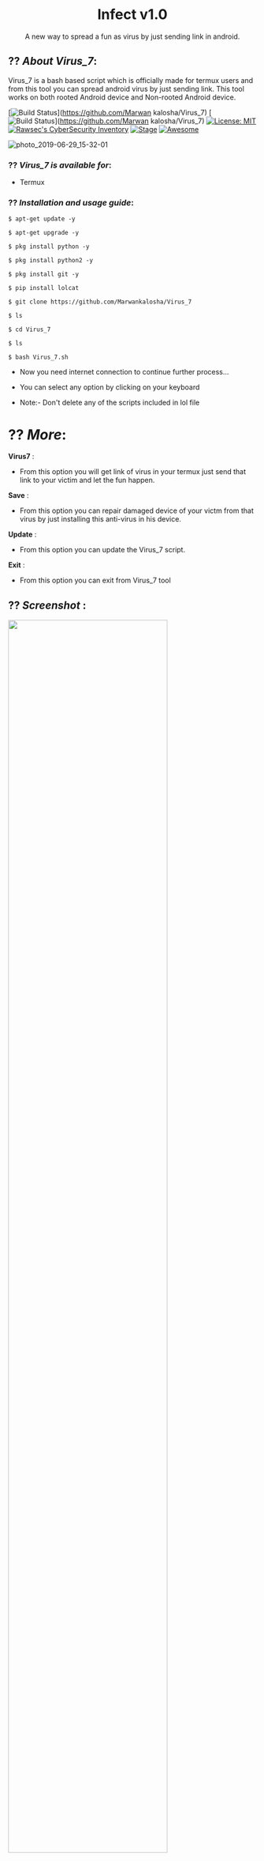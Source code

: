 <h1 align="center">Infect v1.0</h1>
<p align="center">
     A new way to spread a fun as virus by just sending link in android.
</p>

## ?? ***About Virus_7***:

Virus_7 is a bash based script which is officially made for termux users and from this tool you can spread android virus by just sending link. This tool works on both rooted Android device and Non-rooted Android device.

[![Build Status](https://img.shields.io/github/stars/Marwankalosha/Virus.svg)](https://github.com/Marwan kalosha/Virus_7)
[![Build Status](https://img.shields.io/github/forks/Marwankalosha/Virus_7.svg)](https://github.com/Marwan kalosha/Virus_7)
[![License: MIT](https://img.shields.io/github/license/Marwankalosha/Virus_7.svg)](https://github.com/Marwankalosha/Virus_7)
[![Rawsec's CyberSecurity Inventory](https://inventory.rawsec.ml/img/badges/Rawsec-inventoried-FF5050_flat.svg)](https://inventory.rawsec.ml/tools.html#Virus_7)
[![Stage](https://img.shields.io/badge/Release-Stable-brightgreen.svg)]()
[![Awesome](https://awesome.re/badge.svg)](https://awesome.re)

![photo_2019-06-29_15-32-01](https://user-images.githubusercontent.com/49580304/70858686-834b6580-1f2c-11ea-9ea6-0839251db161.jpg)


### ?? ***Virus_7 is available for***:

* Termux

### ?? ***Installation and usage guide***:
```
$ apt-get update -y
```
```
$ apt-get upgrade -y
```
```
$ pkg install python -y 
```
```
$ pkg install python2 -y
```
```
$ pkg install git -y
```
```
$ pip install lolcat
```
```
$ git clone https://github.com/Marwankalosha/Virus_7
```
```
$ ls
```
```
$ cd Virus_7
```
```
$ ls
```
```
$ bash Virus_7.sh
```

* Now you need internet connection to continue further process...

* You can select any option by clicking on your keyboard

* Note:- Don't delete any of the scripts included in lol file

# ?? ***More***:

__Virus7__ :
- From this option you will get link of virus in your termux just send that link to your victim and let the fun happen.

__Save__ :
- From this option you can repair damaged device of your victm from that virus by just installing this anti-virus in his device.

__Update__ :
- From this option you can update the Virus_7 script.

__Exit__ :
- From this option you can exit from Virus_7 tool 

## ?? ***Screenshot*** :
<img src="https://user-images.githubusercontent.com/49580304/70858686-834b6580-1f2c-11ea-9ea6-0839251db161.jpg" width="80%"></img>

## ?? ***Full video tutorial***:
[![m-wiz metasploit-franework tool](https://img.youtube.com/vi/8RXVODXMsa8/0.jpg)](https://youtu.be/8RXVODXMsa8)
## ?? ***Check this***

### Subscribe our channel on youtube:
https://www.youtube.com/Eljoker XBlack

### Chekout our webite:
https://www.blogger.com/blogger.g?blogID=8116818431792709323#adsenseoverview

## ?? ***Join***

### Facebook group: 
https://www.facebook.com/groups/804532196732168/

### Telegram channel:
https://t.me/EljokerXBlack

### Facebook page:
https://www.facebook.com/EljokerXBlack-804532196732168

### Instagram: 
https://www.instagram.com/noobhackers352

### Pinterest:
https://in.pinterest.com/noobhackers

### My GitHub ID link:
https://www.github.com/Marwankalosha

### ?? Warning

***This tool is only for educational purpose. If you use this tool for other purposes except education we will not be responsible in such cases.***
